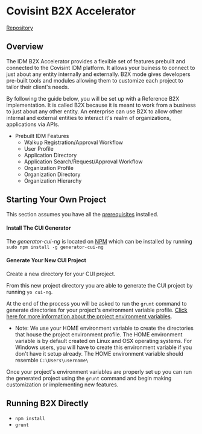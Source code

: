 # Covisint B2X Accelerator

[Repository](https://github.com/covisint/cui-idm-b2x)

## Overview

The IDM B2X Accelerator provides a flexible set of features prebuilt and connected to the Covisint IDM platform. It allows your buiness to connect to just about any entity internally and externally. B2X mode gives developers pre-built tools and modules allowing them to customize each project to tailor their client's needs.

By following the guide below, you will be set up with a Reference B2X implementation. It is called B2X because it is meant to work from a business to just about any other entity. An enterprise can use B2X to allow other internal and external entities to interact it's realm of organizations, applications via APIs.

* Prebuilt IDM Features
  - Walkup Registration/Approval Workflow
  - User Profile
  - Application Directory
  - Application Search/Request/Approval Workflow
  - Organization Profile
  - Organization Directory
  - Organization Hierarchy


## Starting Your Own Project

This section assumes you have all the [prerequisites](https://cui-gitbook.run.covisintrnd.com/prerequisites.html) installed.

#### Install The CUI Generator

The *generator-cui-ng* is located on [NPM](https://www.npmjs.com/package/generator-cui-ng) which can be installed by running `sudo npm install -g generator-cui-ng`

#### Generate Your New CUI Project

Create a new directory for your CUI project. 

From this new project directory you are able to generate the CUI project by running `yo cui-ng`.

At the end of the process you will be asked to run the `grunt` command to generate directories for your project's environment variable profile. [Click here for more information about the project environment variables](https://cui-gitbook.run.covisintrnd.com/prerequisites.html).

  * Note: We use your HOME environment variable to create the directories that house the project environment profile. The HOME environment variable is by default created on Linux and OSX operating systems. For Windows users, you will have to create this environment variable if you don't have it setup already. The HOME environment variable should resemble `C:\Users\username\`

Once your project's environment variables are properly set up you can run the generated project using the `grunt` command and begin making customization or implementing new features.

## Running B2X Directly

- `npm install`
- `grunt`
